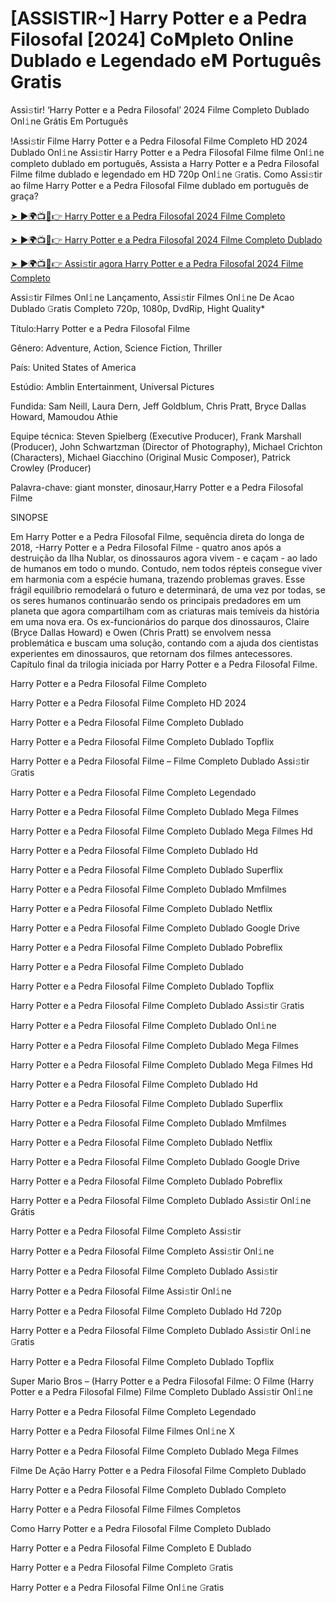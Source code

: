 # [ASSISTIR~] Harry Potter e a Pedra Filosofal [2024] Co𝗠pleto Online Dublado e Legendado e𝗠 Português Gratis
Assi𝚜tir! ‘Harry Potter e a Pedra Filosofal’ 2024 Filme Completo Dublado Onl𝚒ne Grátis Em Português

!Assi𝚜tir Filme Harry Potter e a Pedra Filosofal Filme Completo HD 2024 Dublado Onl𝚒ne Assi𝚜tir Harry Potter e a Pedra Filosofal Filme filme Onl𝚒ne completo dublado em português, Assista a Harry Potter e a Pedra Filosofal Filme filme dublado e legendado em HD 720p Onl𝚒ne 𝙶ratis. Como Assi𝚜tir ao filme Harry Potter e a Pedra Filosofal Filme dublado em português de graça?

[➤ ►🌍📺📱👉 Harry Potter e a Pedra Filosofal 2024 Filme Completo](https://cutt.ly/meQS0CPe)

[➤ ►🌍📺📱👉 Harry Potter e a Pedra Filosofal 2024 Filme Completo Dublado](https://cutt.ly/meQS0CPe)

[➤ ►🌍📺📱👉 Assi𝚜tir agora Harry Potter e a Pedra Filosofal 2024 Filme Completo](https://cutt.ly/meQS0CPe)

Assi𝚜tir Filmes Onl𝚒ne Lançamento, Assi𝚜tir Filmes Onl𝚒ne De Acao Dublado 𝙶ratis Completo 720p, 1080p, DvdRip, Hight Quality*



Título:Harry Potter e a Pedra Filosofal Filme



Gênero: Adventure, Action, Science Fiction, Thriller



País: United States of America



Estúdio: Amblin Entertainment, Universal Pictures



Fundida: Sam Neill, Laura Dern, Jeff Goldblum, Chris Pratt, Bryce Dallas Howard, Mamoudou Athie



Equipe técnica: Steven Spielberg (Executive Producer), Frank Marshall (Producer), John Schwartzman (Director of Photography), Michael Crichton (Characters), Michael Giacchino (Original Music Composer), Patrick Crowley (Producer)



Palavra-chave: giant monster, dinosaur,Harry Potter e a Pedra Filosofal Filme



SINOPSE



Em Harry Potter e a Pedra Filosofal Filme, sequência direta do longa de 2018, -Harry Potter e a Pedra Filosofal Filme - quatro anos após a destruição da Ilha Nublar, os dinossauros agora vivem - e caçam - ao lado de humanos em todo o mundo. Contudo, nem todos répteis consegue viver em harmonia com a espécie humana, trazendo problemas graves. Esse frágil equilíbrio remodelará o futuro e determinará, de uma vez por todas, se os seres humanos continuarão sendo os principais predadores em um planeta que agora compartilham com as criaturas mais temíveis da história em uma nova era. Os ex-funcionários do parque dos dinossauros, Claire (Bryce Dallas Howard) e Owen (Chris Pratt) se envolvem nessa problemática e buscam uma solução, contando com a ajuda dos cientistas experientes em dinossauros, que retornam dos filmes antecessores. Capítulo final da trilogia iniciada por Harry Potter e a Pedra Filosofal Filme.



Harry Potter e a Pedra Filosofal Filme Completo



Harry Potter e a Pedra Filosofal Filme Completo HD 2024



Harry Potter e a Pedra Filosofal Filme Completo Dublado



Harry Potter e a Pedra Filosofal Filme Completo Dublado Topflix



Harry Potter e a Pedra Filosofal Filme – Filme Completo Dublado Assi𝚜tir 𝙶ratis



Harry Potter e a Pedra Filosofal Filme Completo Legendado



Harry Potter e a Pedra Filosofal Filme Completo Dublado Mega Filmes



Harry Potter e a Pedra Filosofal Filme Completo Dublado Mega Filmes Hd



Harry Potter e a Pedra Filosofal Filme Completo Dublado Hd



Harry Potter e a Pedra Filosofal Filme Completo Dublado Superflix



Harry Potter e a Pedra Filosofal Filme Completo Dublado Mmfilmes



Harry Potter e a Pedra Filosofal Filme Completo Dublado Netflix



Harry Potter e a Pedra Filosofal Filme Completo Dublado Google Drive



Harry Potter e a Pedra Filosofal Filme Completo Dublado Pobreflix



Harry Potter e a Pedra Filosofal Filme Completo Dublado



Harry Potter e a Pedra Filosofal Filme Completo Dublado Topflix



Harry Potter e a Pedra Filosofal Filme Completo Dublado Assi𝚜tir 𝙶ratis



Harry Potter e a Pedra Filosofal Filme Completo Dublado Onl𝚒ne



Harry Potter e a Pedra Filosofal Filme Completo Dublado Mega Filmes



Harry Potter e a Pedra Filosofal Filme Completo Dublado Mega Filmes Hd



Harry Potter e a Pedra Filosofal Filme Completo Dublado Hd



Harry Potter e a Pedra Filosofal Filme Completo Dublado Superflix



Harry Potter e a Pedra Filosofal Filme Completo Dublado Mmfilmes



Harry Potter e a Pedra Filosofal Filme Completo Dublado Netflix



Harry Potter e a Pedra Filosofal Filme Completo Dublado Google Drive



Harry Potter e a Pedra Filosofal Filme Completo Dublado Pobreflix



Harry Potter e a Pedra Filosofal Filme Completo Dublado Assi𝚜tir Onl𝚒ne Grátis



Harry Potter e a Pedra Filosofal Filme Completo Assi𝚜tir



Harry Potter e a Pedra Filosofal Filme Completo Assi𝚜tir Onl𝚒ne



Harry Potter e a Pedra Filosofal Filme Completo Dublado Assi𝚜tir



Harry Potter e a Pedra Filosofal Filme Assi𝚜tir Onl𝚒ne



Harry Potter e a Pedra Filosofal Filme Completo Dublado Hd 720p



Harry Potter e a Pedra Filosofal Filme Completo Dublado Assi𝚜tir Onl𝚒ne 𝙶ratis



Harry Potter e a Pedra Filosofal Filme Completo Dublado Topflix



Super Mario Bros – (Harry Potter e a Pedra Filosofal Filme: O Filme (Harry Potter e a Pedra Filosofal Filme) Filme Completo Dublado Assi𝚜tir Onl𝚒ne



Harry Potter e a Pedra Filosofal Filme Completo Legendado



Harry Potter e a Pedra Filosofal Filme Filmes Onl𝚒ne X



Harry Potter e a Pedra Filosofal Filme Completo Dublado Mega Filmes



Filme De Ação Harry Potter e a Pedra Filosofal Filme Completo Dublado



Harry Potter e a Pedra Filosofal Filme Completo Dublado Completo



Harry Potter e a Pedra Filosofal Filme Filmes Completos



Como Harry Potter e a Pedra Filosofal Filme Completo Dublado



Harry Potter e a Pedra Filosofal Filme Completo E Dublado



Harry Potter e a Pedra Filosofal Filme Completo 𝙶ratis



Harry Potter e a Pedra Filosofal Filme Onl𝚒ne 𝙶ratis

